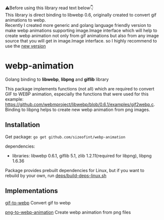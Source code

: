 ⚠Before using this library read text below👇  
This library is direct binding to libwebp 0.6, originally created to convert gif animations to webp.  
Recently I created more generic and golang language friendly version to make webp animations supporting image.Image interface which will help to create webp animation not only from gif animations but  also from any image source that you will get in image.Image interface. so I highly recommend to use the [new version](https://github.com/sizeofint/webpanimation)
# webp-animation

Golang binding to **libwebp**, **libpng** and **giflib** library

This package implements functions (not all) which are required to convert GIF to WEBP animation, especially the functions that were used for this example: https://github.com/webmproject/libwebp/blob/0.6.1/examples/gif2webp.c.   
Binding to libpng helps to create new webp animation from png images.


## Installation

Get package: ```go get github.com/sizeofint/webp-animation```

dependencies:

- libraries: libwebp 0.6.1, giflib 5.1, zlib 1.2.11(required for libpng), libpng 1.6.36


Package provides prebuilt dependencies for Linux, but if you want to rebuild by your own, run [deps/build-deps-linux.sh](deps/build-deps-linux.sh)  
  


## Implementations

[gif-to-webp](https://github.com/sizeofint/gif-to-webp  "Golang convert gif to webp") Convert gif to webp 

[png-to-webp-animation](https://github.com/sizeofint/png-to-webp-animation  "Create webp animation from png files") Create webp animation from png files
